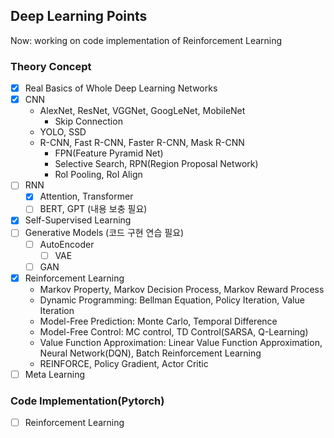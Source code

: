 ## Deep Learning Points
Now: working on code implementation of Reinforcement Learning

### Theory Concept
- [x] Real Basics of Whole Deep Learning Networks
- [x] CNN
  - AlexNet, ResNet, VGGNet, GoogLeNet, MobileNet
    - Skip Connection
  - YOLO, SSD
  - R-CNN, Fast R-CNN, Faster R-CNN, Mask R-CNN
    - FPN(Feature Pyramid Net)
    - Selective Search, RPN(Region Proposal Network)
    - RoI Pooling, RoI Align
- [ ] RNN
  - [x] Attention, Transformer
  - [ ] BERT, GPT (내용 보충 필요)
- [x] Self-Supervised Learning
- [ ] Generative Models (코드 구현 연습 필요)
  - [ ] AutoEncoder
    - [ ] VAE
  - [ ] GAN
- [x] Reinforcement Learning
  - Markov Property, Markov Decision Process, Markov Reward Process
  - Dynamic Programming: Bellman Equation, Policy Iteration, Value Iteration
  - Model-Free Prediction: Monte Carlo, Temporal Difference
  - Model-Free Control: MC control, TD Control(SARSA, Q-Learning)
  - Value Function Approximation: Linear Value Function Approximation, Neural Network(DQN), Batch Reinforcement Learning
  - REINFORCE, Policy Gradient, Actor Critic
- [ ] Meta Learning

### Code Implementation(Pytorch)
- [ ] Reinforcement Learning
